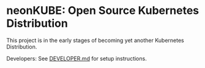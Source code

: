 ﻿# neonKUBE: Open Source Kubernetes Distribution

This project is in the early stages of becoming yet another Kubernetes Distribution.

Developers: See [DEVELOPER.md](Doc/DEVELOPER.md) for setup instructions.

